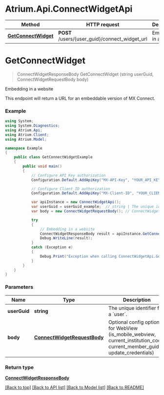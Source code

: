 # Atrium.Api.ConnectWidgetApi

Method | HTTP request | Description
------------- | ------------- | -------------
[**GetConnectWidget**](ConnectWidgetApi.md#getconnectwidget) | **POST** /users/{user_guid}/connect_widget_url | Embedding in a website


<a name="getconnectwidget"></a>
# **GetConnectWidget**
> ConnectWidgetResponseBody GetConnectWidget (string userGuid, ConnectWidgetRequestBody body)

Embedding in a website

This endpoint will return a URL for an embeddable version of MX Connect.

### Example
```csharp
using System;
using System.Diagnostics;
using Atrium.Api;
using Atrium.Client;
using Atrium.Model;

namespace Example
{
    public class GetConnectWidgetExample
    {
        public void main()
        {
            // Configure API Key authorization
            Configuration.Default.AddApiKey("MX-API-Key", "YOUR_API_KEY");

            // Configure Client ID authorization
            Configuration.Default.AddApiKey("MX-Client-ID", "YOUR_CLIENT_ID");

            var apiInstance = new ConnectWidgetApi();
            var userGuid = userGuid_example;  // string | The unique identifier for a `user`.
            var body = new ConnectWidgetRequestBody(); // ConnectWidgetRequestBody | Optional config options for WebView (is_mobile_webview, current_institution_code, current_member_guid, update_credentials)

            try
            {
                // Embedding in a website
                ConnectWidgetResponseBody result = apiInstance.GetConnectWidget(userGuid, body);
                Debug.WriteLine(result);
            }
            catch (Exception e)
            {
                Debug.Print("Exception when calling ConnectWidgetApi.GetConnectWidget: " + e.Message );
            }
        }
    }
}
```

### Parameters

Name | Type | Description  | Notes
------------- | ------------- | ------------- | -------------
 **userGuid** | **string**| The unique identifier for a &#x60;user&#x60;. | 
 **body** | [**ConnectWidgetRequestBody**](ConnectWidgetRequestBody.md)| Optional config options for WebView (is_mobile_webview, current_institution_code, current_member_guid, update_credentials) | 

### Return type

[**ConnectWidgetResponseBody**](ConnectWidgetResponseBody.md)

[[Back to top]](#) [[Back to API list]](../README.md#documentation-for-api-endpoints) [[Back to Model list]](../README.md#documentation-for-models) [[Back to README]](../README.md)

